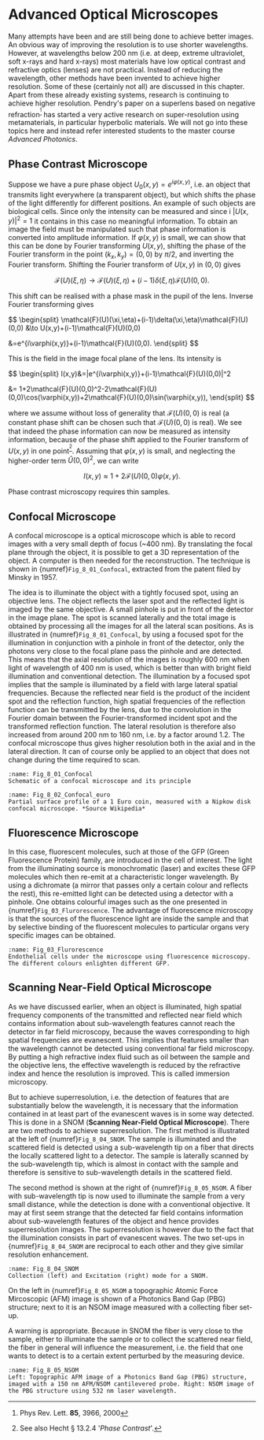 # Advanced Optical Microscopes

Many attempts have been and are still being done to achieve better images. An obvious way of improving the resolution is to use shorter wavelengths. However, at wavelengths below 200 nm (i.e. at deep, extreme ultraviolet, soft x-rays and hard x-rays) most materials have low optical contrast and refractive optics (lenses) are not practical. Instead of reducing the wavelength, other methods have been invented to achieve higher resolution. Some of these (certainly not all) are discussed in this chapter.
Apart from these already existing systems, research is continuing to achieve higher resolution. Pendry's paper on a superlens based on negative refraction<sup>[^1]</sup> has started a very active research on super-resolution using metamaterials, in particular hyperbolic materials. We will not go into these topics here and instead refer interested students to the master course *Advanced Photonics*.

## Phase Contrast Microscope

Suppose we have a pure phase object $U_0(x,y)=e^{i\varphi(x,y)}$, i.e. an object that transmits light everywhere (a transparent object), but which shifts the phase of the light differently for different positions. An example of such objects are biological cells. Since only the intensity can be measured and since i $|U(x,y)|^2=1$ it contains in this case no meaningful information.
To obtain an image the field must be manipulated such that phase information is converted into amplitude information. If $\varphi(x,y)$ is small, we can show that this can be done by Fourier transforming $U(x,y)$, shifting the phase of the Fourier transform in the point $(k_x,k_y)=(0,0)$ by $\pi/2$, and inverting the Fourier transform. Shifting the Fourier transform of $U(x,y)$ in $(0,0)$ gives

$$
\mathcal{F}(U)\left(\xi,\eta\right)\to \mathcal{F}(U)(\xi,\eta)+(i-1)\delta(\xi,\eta)\mathcal{F}(U)(0,0).
$$

This shift can be realised with a phase mask in the pupil of the lens.
Inverse Fourier transforming gives

$$
\begin{split}
\mathcal{F}(U)(\xi,\eta)+(i-1)\delta(\xi,\eta)\mathcal{F}(U)(0,0) &\to U(x,y)+(i-1)\mathcal{F}(U)(0,0)


&=e^{i\varphi(x,y)}+(i-1)\mathcal{F}(U)(0,0).
\end{split}
$$

This is the field in the image focal plane of the lens. Its intensity is

$$
\begin{split}
I(x,y)&=|e^{i\varphi(x,y)}+(i-1)\mathcal{F}(U)(0,0)|^2


&= 1+2\mathcal{F}(U)(0,0)^2-2\mathcal{F}(U)(0,0)\cos(\varphi(x,y))+2\mathcal{F}(U)(0,0)\sin(\varphi(x,y)),
\end{split}
$$

where we assume without loss of generality that $\mathcal{F}(U)(0,0)$ is real (a constant phase shift can be chosen such that $\mathcal{F}(U)(0,0)$ is real).
We see that indeed the phase information can now be measured as intensity information, because of the phase shift applied to the Fourier transform of $U(x,y)$ in one point<sup>[^2]</sup>. Assuming that $\varphi(x,y)$ is small, and neglecting the higher-order term $\hat{U}(0,0)^2$, we can write

$$
I(x,y)\approx 1+2\mathcal{F}(U)(0,0)\varphi(x,y).
$$

Phase contrast microscopy requires thin samples.

## Confocal Microscope
A confocal microscope is a optical microscope which is able to record images with a very small depth of focus (~400 nm). By translating the focal plane through the object, it is possible to get a 3D representation of the object. A computer is then needed for the reconstruction.
The technique is shown in {numref}`Fig_8_01_Confocal`, extracted from the patent filed by Minsky in 1957.

The idea is to illuminate the object with a tightly focused spot, using an objective lens. The object reflects the laser spot and the reflected light is imaged by the same objective. A small pinhole is put in front of the detector in the image plane. The spot is scanned laterally and the total image is obtained by processing all the images for all the lateral scan positions.
As is illustrated in {numref}`Fig_8_01_Confocal`, by using a focused spot for the illumination in conjunction with a pinhole in front of the detector, only the photons very close to the focal plane pass the pinhole and are detected. This means that the axial resolution of the images is roughly 600 nm when light of wavelength of 400 nm is used, which is better than with bright field illumination and conventional detection. The illumination by a focused spot implies that the sample is illuminated by a field with large lateral spatial frequencies. Because the reflected near field is the product of the incident spot and the reflection function, high spatial frequencies of the reflection function can be transmitted by the lens, due to the convolution in the Fourier domain between the Fourier-transformed incident spot and the transformed reflection function. The lateral resolution is therefore also increased from around 200 nm to 160 nm, i.e. by a factor around 1.2. The confocal microscope thus gives higher resolution both in the axial and in the lateral direction. It can of course only be applied to an object that does not change during the time required to scan.


```{figure} Images/Chapter_8/Confocal.png
:name: Fig_8_01_Confocal
Schematic of a confocal microscope and its principle
```



```{figure} Images/Chapter_8/Confocal_1euro.png
:name: Fig_8_02_Confocal_euro
Partial surface profile of a 1 Euro coin, measured with a Nipkow disk confocal microscope. *Source Wikipedia*
```


## Fluorescence Microscope

In this case, fluorescent molecules, such at those of the GFP (Green Fluorescence Protein) family, are introduced in the cell of interest. The light from the illuminating source is monochromatic (laser) and excites these GFP molecules which then re-emit at a characteristic longer wavelength. By using a dichromate (a mirror that passes only a certain colour and reflects the rest), this re-emitted light can be detected using a detector with a pinhole. One obtains colourful images such as the one presented in {numref}`Fig_03_Flurorescence`. The advantage of fluorescence microscopy is that the sources of the fluorescence light are inside the sample and that by selective binding of the fluorescent molecules to particular organs very specific images can be obtained.


```{figure} Images/Chapter_8/FluorescentCells.jpg
:name: Fig_03_Flurorescence
Endothelial cells under the microscope using fluorescence microscopy. The different colours enlighten different GFP.
```

	

## Scanning Near-Field Optical Microscope

As we have discussed earlier, when an object is illuminated,
high spatial frequency components of the transmitted and reflected near field which contains information about sub-wavelength features cannot reach the detector in far field microscopy, because the waves corresponding to high spatial frequencies are evanescent. This implies that features smaller than the wavelength cannot be detected using conventional far field microscopy. By putting a high refractive index fluid such as oil between the sample and the objective lens, the effective wavelength is reduced by the refractive index and hence the resolution is improved. This is called immersion microscopy.




But to achieve superresolution, i.e. the detection of features that are substantially below the wavelength, it is necessary that the information contained in at least part of the evanescent waves is in some way detected. This is done in a SNOM (**Scanning Near-Field Optical Microscope**). There are two methods to achieve superresolution. The first method is illustrated at the left of {numref}`Fig_8_04_SNOM`. The sample is illuminated and the scattered field is detected using a sub-wavelength tip on a fiber that directs the locally scattered light to a detector. The sample is laterally scanned by the sub-wavelength tip, which is almost in contact with the sample and therefore is sensitive to sub-wavelength details in the scattered field.

The second method is shown at the right of {numref}`Fig_8_05_NSOM`. A fiber with sub-wavelength tip is now used to illuminate the sample from a very small distance, while the detection is done with a conventional objective. It may at first seem strange that the detected far field contains information about sub-wavelength features of the object and hence provides superresolution images. The superresolution is however due to the fact that the illumination consists in part of evanescent waves.
The two set-ups in {numref}`Fig_8_04_SNOM` are reciprocal to each other and they give similar resolution enhancement.

```{figure} Images/Chapter_8/NSOM_Collection.jpg
:name: Fig_8_04_SNOM
Collection (left) and Excitation (right) mode for a SNOM.
```


On the left in {numref}`Fig_8_05_NSOM` a topographic Atomic Force Mircoscopic (AFM) image is shown of a Photonics Band Gap (PBG) structure; next to it is an NSOM image measured with a collecting fiber set-up.

A warning is appropriate.
Because in SNOM the fiber is very close to the sample, either to illuminate the sample or to collect the scattered near field, the fiber in general will influence the measurement, i.e. the field that one wants to detect is to a certain extent perturbed by the measuring device.

```{figure} Images/Chapter_8/NSOM_imageA.jpg
:name: Fig_8_05_NSOM
Left: Topographic AFM image of a Photonics Band Gap (PBG) structure, imaged with a 150 nm AFM/NSOM cantilevered probe. Right: NSOM image of the PBG structure using 532 nm laser wavelength.
```




[^1]: Phys Rev. Lett. **85**, 3966, 2000

[^2]: See also Hecht &sect; 13.2.4 '*Phase Contrast*'.

